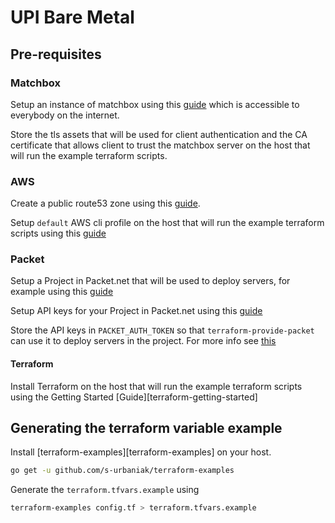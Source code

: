 # UPI Bare Metal

## Pre-requisites

### Matchbox

Setup an instance of matchbox using this [guide][coreos-matchbox-getting-started] which is accessible to everybody on the internet.

Store the tls assets that will be used for client authentication and the CA certificate that allows client to trust the matchbox server on the host that will run the example terraform scripts.

### AWS

Create a public route53 zone using this [guide][aws-create-public-route53-zone].

Setup `default` AWS cli profile on the host that will run the example terraform scripts using this [guide][aws-cli-configure-creds]

### Packet

Setup a Project in Packet.net that will be used to deploy servers, for example using this [guide][packet-deploy-server]

Setup API keys for your Project in Packet.net using this [guide][packet-api-keys]

Store the API keys in `PACKET_AUTH_TOKEN` so that `terraform-provide-packet` can use it to deploy servers in the project. For more info see [this][terraform-provider-packet-auth]

#### Terraform

Install Terraform on the host that will run the example terraform scripts using the Getting Started [Guide][terraform-getting-started]

## Generating the terraform variable example

Install [terraform-examples][terraform-examples] on your host.

```sh
go get -u github.com/s-urbaniak/terraform-examples
```

Generate the `terraform.tfvars.example` using

```sh
terraform-examples config.tf > terraform.tfvars.example
```

[aws-cli-configure-creds]: https://docs.aws.amazon.com/cli/latest/userguide/cli-configure-files.html
[aws-create-public-route53-zone]: https://docs.aws.amazon.com/Route53/latest/DeveloperGuide/CreatingHostedZone.html
[coreos-matchbox-getting-started]: https://github.com/coreos/matchbox#matchbox----
[packet-api-keys]: https://www.packet.com/developers/changelog/project-only-api-keys/
[packet-deploy-server]: https://support.packet.com/kb/articles/deploy-a-server
[terafform-examples]: https://github.com/s-urbaniak/terraform-examples#terraform-examples
[terrafom-getting-started]: https://learn.hashicorp.com/terraform/getting-started/install.html
[terraform-provider-packet-auth]: https://www.terraform.io/docs/providers/packet/index.html#auth_token
